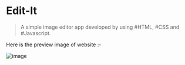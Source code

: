 # Edit-It

> A simple image editor app developed by using #HTML, #CSS and #Javascript.

Here is the preview image of website :-

![image](https://user-images.githubusercontent.com/79034278/209654319-8a5453d4-105c-4895-9a3b-a11f85c3937f.png)
